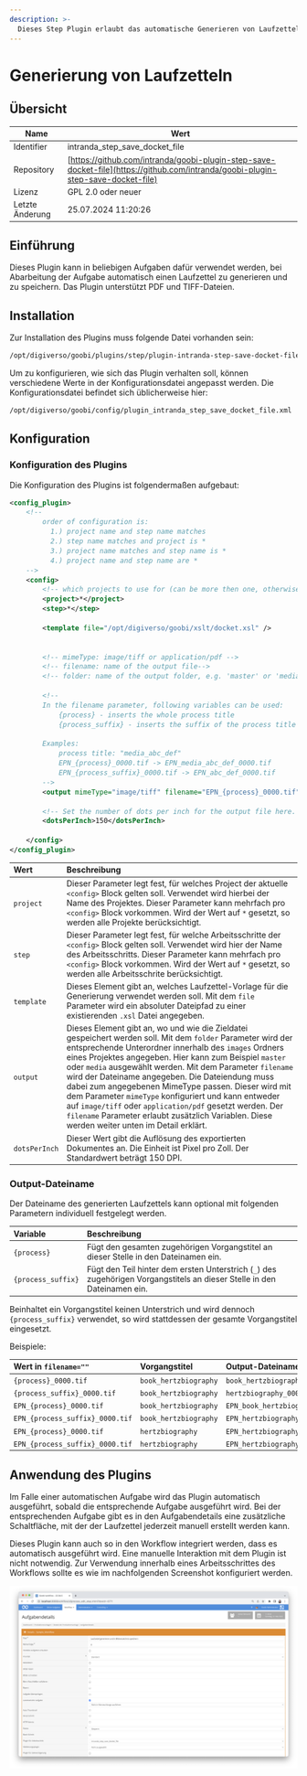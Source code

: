 ```yaml
---
description: >-
  Dieses Step Plugin erlaubt das automatische Generieren von Laufzetteln in verschiedenen Dateiformaten.
---
```


# Generierung von Laufzetteln

## Übersicht

Name                     | Wert
-------------------------|-----------
Identifier               | intranda_step_save_docket_file
Repository               | [https://github.com/intranda/goobi-plugin-step-save-docket-file](https://github.com/intranda/goobi-plugin-step-save-docket-file)
Lizenz              | GPL 2.0 oder neuer 
Letzte Änderung    | 25.07.2024 11:20:26


## Einführung
Dieses Plugin kann in beliebigen Aufgaben dafür verwendet werden, bei Abarbeitung der Aufgabe automatisch einen Laufzettel zu generieren und zu speichern. Das Plugin unterstützt PDF und TIFF-Dateien.


## Installation
Zur Installation des Plugins muss folgende Datei vorhanden sein:

```bash
/opt/digiverso/goobi/plugins/step/plugin-intranda-step-save-docket-file-base.jar
```

Um zu konfigurieren, wie sich das Plugin verhalten soll, können verschiedene Werte in der Konfigurationsdatei angepasst werden. Die Konfigurationsdatei befindet sich üblicherweise hier:

```bash
/opt/digiverso/goobi/config/plugin_intranda_step_save_docket_file.xml
```


## Konfiguration

### Konfiguration des Plugins
Die Konfiguration des Plugins ist folgendermaßen aufgebaut:

```xml
<config_plugin>
    <!--
        order of configuration is:
          1.) project name and step name matches
          2.) step name matches and project is *
          3.) project name matches and step name is *
          4.) project name and step name are *
    -->
    <config>
        <!-- which projects to use for (can be more then one, otherwise use *) -->
        <project>*</project>
        <step>*</step>

        <template file="/opt/digiverso/goobi/xslt/docket.xsl" />


        <!-- mimeType: image/tiff or application/pdf -->
        <!-- filename: name of the output file-->
        <!-- folder: name of the output folder, e.g. 'master' or 'media' -->

        <!--
        In the filename parameter, following variables can be used:
            {process} - inserts the whole process title
            {process_suffix} - inserts the suffix of the process title behind the first underscore

        Examples:
            process title: "media_abc_def"
            EPN_{process}_0000.tif -> EPN_media_abc_def_0000.tif
            EPN_{process_suffix}_0000.tif -> EPN_abc_def_0000.tif
        -->
        <output mimeType="image/tiff" filename="EPN_{process}_0000.tif" folder="master" />

        <!-- Set the number of dots per inch for the output file here. Common values are 300 or 600 -->
        <dotsPerInch>150</dotsPerInch>

    </config>
</config_plugin>
```

| Wert | Beschreibung |
| :--- | :--- |
| `project` |  Dieser Parameter legt fest, für welches Project der aktuelle `<config>` Block gelten soll. Verwendet wird hierbei der Name des Projektes. Dieser Parameter kann mehrfach pro `<config>` Block vorkommen. Wird der Wert auf `*` gesetzt, so werden alle Projekte berücksichtigt. |
| `step` | Dieser Parameter legt fest, für welche Arbeitsschritte der `<config>` Block gelten soll. Verwendet wird hier der Name des Arbeitsschritts. Dieser Parameter kann mehrfach pro `<config>` Block vorkommen. Wird der Wert auf `*` gesetzt, so werden alle Arbeitsschrite berücksichtigt. |
| `template` | Dieses Element gibt an, welches Laufzettel-Vorlage für die Generierung verwendet werden soll. Mit dem `file` Parameter wird ein absoluter Dateipfad zu einer existierenden `.xsl` Datei angegeben. |
| `output` | Dieses Element gibt an, wo und wie die Zieldatei gespeichert werden soll. Mit dem `folder` Parameter wird der entsprechende Unterordner innerhalb des `images` Ordners eines Projektes angegeben. Hier kann zum Beispiel `master` oder `media` ausgewählt werden. Mit dem Parameter `filename` wird der Dateiname angegeben. Die Dateiendung muss dabei zum angegebenen MimeType passen. Dieser wird mit dem Parameter `mimeType` konfiguriert und kann entweder auf `image/tiff` oder `application/pdf` gesetzt werden. Der `filename` Parameter erlaubt zusätzlich Variablen. Diese werden weiter unten im Detail erklärt. |
| `dotsPerInch` | Dieser Wert gibt die Auflösung des exportierten Dokumentes an. Die Einheit ist Pixel pro Zoll. Der Standardwert beträgt 150 DPI. |


### Output-Dateiname
Der Dateiname des generierten Laufzettels kann optional mit folgenden Parametern individuell festgelegt werden.

| Variable | Beschreibung |
| :--- | :--- |
| `{process}` | Fügt den gesamten zugehörigen Vorgangstitel an dieser Stelle in den Dateinamen ein. |
| `{process_suffix}` | Fügt den Teil hinter dem ersten Unterstrich (`_`) des zugehörigen Vorgangstitels an dieser Stelle in den Dateinamen ein. |

Beinhaltet ein Vorgangstitel keinen Unterstrich und wird dennoch `{process_suffix}` verwendet, so wird stattdessen der gesamte Vorgangstitel eingesetzt.

Beispiele:

| Wert in `filename=""` | Vorgangstitel | Output-Dateiname |
| :--- | :--- | :--- |
| `{process}_0000.tif` | `book_hertzbiography` | `book_hertzbiography_0000.tif` |
| `{process_suffix}_0000.tif` | `book_hertzbiography` | `hertzbiography_0000.tif` |
| `EPN_{process}_0000.tif` | `book_hertzbiography` | `EPN_book_hertzbiography_0000.tif` |
| `EPN_{process_suffix}_0000.tif` | `book_hertzbiography` | `EPN_hertzbiography_0000.tif` |
| `EPN_{process}_0000.tif` | `hertzbiography` | `EPN_hertzbiography_0000.tif` |
| `EPN_{process_suffix}_0000.tif` | `hertzbiography` | `EPN_hertzbiography_0000.tif` |


## Anwendung des Plugins

Im Falle einer automatischen Aufgabe wird das Plugin automatisch ausgeführt, sobald die entsprechende Aufgabe ausgeführt wird. Bei der entsprechenden Aufgabe gibt es in den Aufgabendetails eine zusätzliche Schaltfläche, mit der der Laufzettel jederzeit manuell erstellt werden kann.

Dieses Plugin kann auch so in den Workflow integriert werden, dass es automatisch ausgeführt wird. Eine manuelle Interaktion mit dem Plugin ist nicht notwendig. Zur Verwendung innerhalb eines Arbeitsschrittes des Workflows sollte es wie im nachfolgenden Screenshot konfiguriert werden.

![Integration des Plugins in den Workflow](images/goobi-plugin-step-save-docket-file_screen1_de.png)